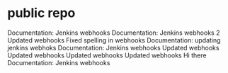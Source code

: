 # public repo
Documentation: Jenkins webhooks
Documentation: Jenkins webhooks 2
Updated webhooks
Fixed spelling in webhooks
Documentation: updating jenkins webhoks
Documentation: Jenkins webhooks
Updated webhooks
Updated webhooks
Updated webhooks
Updated webhooks
Hi there
Documentation: Jenkins webhooks
